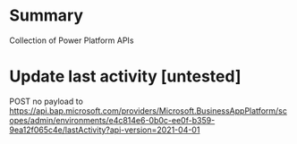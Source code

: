 # Summary
Collection of Power Platform APIs

# Update last activity [untested]
POST no payload to 
https://api.bap.microsoft.com/providers/Microsoft.BusinessAppPlatform/scopes/admin/environments/e4c814e6-0b0c-ee0f-b359-9ea12f065c4e/lastActivity?api-version=2021-04-01
